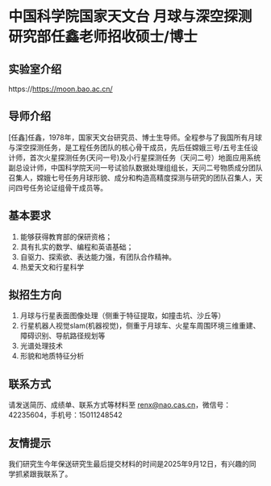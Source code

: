 # 中国科学院国家天文台 月球与深空探测研究部任鑫老师招收硕士/博士

## 实验室介绍

https://https://moon.bao.ac.cn/

## 导师介绍

[任鑫]任鑫，1978年，国家天文台研究员、博士生导师。全程参与了我国所有月球与深空探测任务，是工程任务团队的核心骨干成员，先后任嫦娥三号/五号主任设计师，首次火星探测任务(天问一号)及小行星探测任务（天问二号）地面应用系统副总设计师，中国科学院天问一号试验队数据处理组组长，天问二号物质成分团队召集人，嫦娥七号任务月球形貌、成分和构造高精度探测与研究的团队召集人，天问四号任务论证组骨干成员等。

## 基本要求

1. 能够获得教育部的保研资格； 
2. 具有扎实的数学、编程和英语基础；
3. 自驱力、探索欲、表达能力强，有团队合作精神。
4. 热爱天文和行星科学

## 拟招生方向
1. 月球与行星表面图像处理（侧重于特征提取，如撞击坑、沙丘等）
2. 行星机器人视觉slam(机器视觉)，侧重于月球车、火星车周围环境三维重建、障碍识别、导航路径规划等
3. 光谱处理技术
4. 形貌和地质特征分析

## 联系方式

请发送简历、成绩单、联系方式等材料至 renx@nao.cas.cn，微信号：42235604，手机号：15011248542

## 友情提示
我们研究生今年保送研究生最后提交材料的时间是2025年9月12日，有兴趣的同学抓紧跟我联系了。

